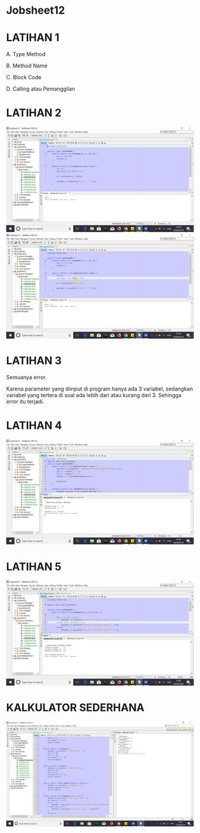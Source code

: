 # Jobsheet12

# LATIHAN 1
A. Type Method

B. Method Name

C. Block Code

D. Calling atau Pemanggilan

# LATIHAN 2
![Alt Text](https://github.com/christianykyo/Jobsheet12/blob/master/LATIHAN%202.1.png)
![Alt Text](https://github.com/christianykyo/Jobsheet12/blob/master/LATIHAN%202.2.png)

# LATIHAN 3
Semuanya error.

Karena parameter yang diinput di program hanya ada 3 variabel, sedangkan variabel yang tertera di soal ada lebih dari atau kurang dari 3. Sehingga error itu terjadi.

# LATIHAN 4
![Alt Text](https://github.com/christianykyo/Jobsheet12/blob/master/LATIHAN%204.png)

# LATIHAN 5
![Alt Text](https://github.com/christianykyo/Jobsheet12/blob/master/LATIHAN%205.png)

# KALKULATOR SEDERHANA
![Alt Text](https://github.com/christianykyo/Jobsheet12/blob/master/KALKULATOR%20SEDERHANA.png)

